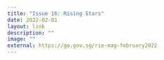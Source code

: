 ```yaml
---
title: "Issue 16: Rising Stars"
date: 2022-02-01
layout: link
description: ""
image: ""
external: https://go.gov.sg/rie-mag-february2022
---
```

